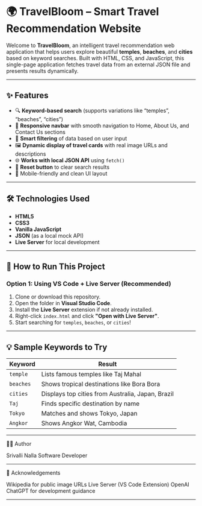 # 🌍 TravelBloom – Smart Travel Recommendation Website

Welcome to **TravelBloom**, an intelligent travel recommendation web application that helps users explore beautiful **temples**, **beaches**, and **cities** based on keyword searches. Built with HTML, CSS, and JavaScript, this single-page application fetches travel data from an external JSON file and presents results dynamically.

---

## ✨ Features

- 🔍 **Keyword-based search** (supports variations like “temples”, “beaches”, “cities”)
- 🧭 **Responsive navbar** with smooth navigation to Home, About Us, and Contact Us sections
- 🧠 **Smart filtering** of data based on user input
- 🖼️ **Dynamic display of travel cards** with real image URLs and descriptions
- 🌐 **Works with local JSON API** using `fetch()`
- 🧹 **Reset button** to clear search results
- 📱 Mobile-friendly and clean UI layout

---

## 🛠️ Technologies Used

- **HTML5**
- **CSS3**
- **Vanilla JavaScript**
- **JSON** (as a local mock API)
- **Live Server** for local development

---

## 🚀 How to Run This Project

### Option 1: Using VS Code + Live Server (Recommended)

1. Clone or download this repository.
2. Open the folder in **Visual Studio Code**.
3. Install the **Live Server** extension if not already installed.
4. Right-click `index.html` and click **"Open with Live Server"**.
5. Start searching for `temples`, `beaches`, or `cities`!

---

## 💡 Sample Keywords to Try

| Keyword  | Result                                  |
|----------|------------------------------------------|
| `temple` | Lists famous temples like Taj Mahal      |
| `beaches`| Shows tropical destinations like Bora Bora |
| `cities` | Displays top cities from Australia, Japan, Brazil |
| `Taj`    | Finds specific destination by name       |
| `Tokyo`  | Matches and shows Tokyo, Japan           |
| `Angkor` | Shows Angkor Wat, Cambodia               |

---

👩‍💻 Author

Srivalli Nalla
Software Developer

---

🙏 Acknowledgements

Wikipedia for public image URLs
Live Server (VS Code Extension)
OpenAI ChatGPT for development guidance

---
